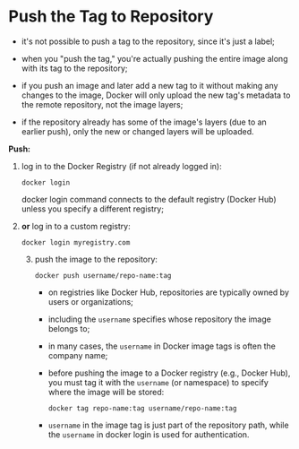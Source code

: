 # Push the Tag to Repository

- it's not possible to push a tag to the repository, since it's just a label;
- when you "push the tag," you're actually pushing the entire image along with its tag to the repository;
- if you push an image and later add a new tag to it without making any changes to the image, Docker will only upload the new tag's metadata to the remote repository, not the image layers;


- if the repository already has some of the image's layers (due to an earlier push), only the new or changed layers will be uploaded.

**Push:**

1. log in to the Docker Registry (if not already logged in):

    ```commandline
    docker login
    ```

   docker login command connects to the default registry (Docker Hub) unless you specify a different registry;
2. **or** log in to a custom registry:

    ```commandline
    docker login myregistry.com
    ```
   
   3. push the image to the repository:

       ```commandline
       docker push username/repo-name:tag
       ``` 

       - on registries like Docker Hub, repositories are typically owned by users or organizations;
       - including the `username` specifies whose repository the image belongs to;
       - in many cases, the `username` in Docker image tags is often the company name;
       - before pushing the image to a Docker registry (e.g., Docker Hub), you must tag it with the `username` (or namespace) to specify where the image will be stored:

           ```commandline
           docker tag repo-name:tag username/repo-name:tag
           ```  
   
       - `username` in the image tag is just part of the repository path, while the `username` in docker login is used for authentication.
    